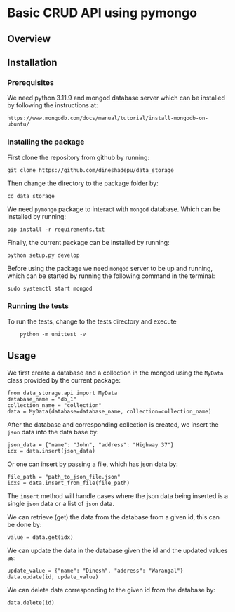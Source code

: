 # Basic CRUD API using pymongo
## Overview


## Installation

### Prerequisites

We need python 3.11.9 and mongod database server which can be installed by
following the instructions at:
```
https://www.mongodb.com/docs/manual/tutorial/install-mongodb-on-ubuntu/
```


### Installing the package

First clone the repository from github by running:

```
git clone https://github.com/dineshadepu/data_storage
```

Then change the directory to the package folder by:

```
cd data_storage
```

We need `pymongo` package to interact with `mongod` database. Which can be
installed by running:
```
pip install -r requirements.txt
```

Finally, the current package can be installed by running:
```
python setup.py develop
```

Before using the package we need `mongod` server to be up and running, which
can be started by running the following command in the terminal:

```
sudo systemctl start mongod
```


### Running the tests

To run the tests, change to the tests directory and execute
```
	python -m unittest -v
```



## Usage

We first create a database and a collection in the mongod using the `MyData`
class provided by the current package:
```
from data_storage.api import MyData
database_name = "db_1"
collection_name = "collection"
data = MyData(database=database_name, collection=collection_name)
```

After the database and corresponding collection is created, we insert the `json`
data into the data base by:
```
json_data = {"name": "John", "address": "Highway 37"}
idx = data.insert(json_data)
```
Or one can insert by passing a file, which has json data by:
```
file_path = "path_to_json_file.json"
idxs = data.insert_from_file(file_path)
```
The `insert` method will handle cases where the json data being inserted is a
single `json` data or a list of `json` data.

We can retrieve (get) the data from the database from a given id, this can be
done by:
```
value = data.get(idx)
```

We can update the data in the database given the id and the
updated values as:
```
update_value = {"name": "Dinesh", "address": "Warangal"}
data.update(id, update_value)
```

We can delete data corresponding to the given id from the database by:
```
data.delete(id)
```
